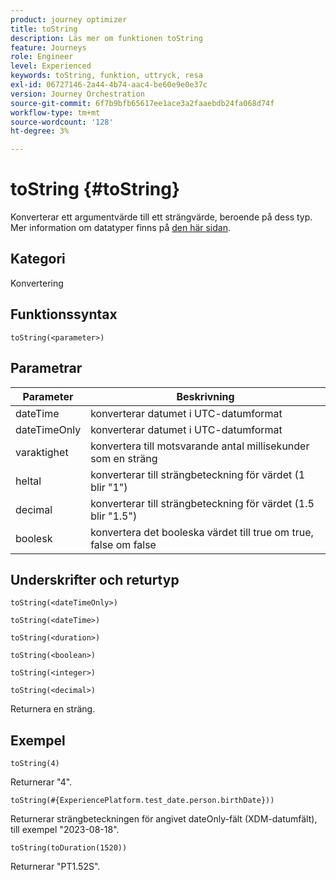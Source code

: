 ```yaml
---
product: journey optimizer
title: toString
description: Läs mer om funktionen toString
feature: Journeys
role: Engineer
level: Experienced
keywords: toString, funktion, uttryck, resa
exl-id: 06727146-2a44-4b74-aac4-be60e9e0e37c
version: Journey Orchestration
source-git-commit: 6f7b9bfb65617ee1ace3a2faaebdb24fa068d74f
workflow-type: tm+mt
source-wordcount: '128'
ht-degree: 3%

---
```


# toString {#toString}

Konverterar ett argumentvärde till ett strängvärde, beroende på dess typ. Mer information om datatyper finns på [den här sidan](../expression/data-types.md).

## Kategori

Konvertering

## Funktionssyntax

`toString(<parameter>)`

## Parametrar

| Parameter | Beskrivning |
|--- |--- |
| dateTime | konverterar datumet i UTC-datumformat |
| dateTimeOnly | konverterar datumet i UTC-datumformat |
| varaktighet | konvertera till motsvarande antal millisekunder som en sträng |
| heltal | konverterar till strängbeteckning för värdet (1 blir &quot;1&quot;) |
| decimal | konverterar till strängbeteckning för värdet (1.5 blir &quot;1.5&quot;) |
| boolesk | konvertera det booleska värdet till true om true, false om false |

## Underskrifter och returtyp

`toString(<dateTimeOnly>)`

`toString(<dateTime>)`

`toString(<duration>)`

`toString(<boolean>)`

`toString(<integer>)`

`toString(<decimal>)`

Returnera en sträng.

## Exempel

`toString(4)`

Returnerar &quot;4&quot;.

`toString(#{ExperiencePlatform.test_date.person.birthDate}))`

Returnerar strängbeteckningen för angivet dateOnly-fält (XDM-datumfält), till exempel &quot;2023-08-18&quot;.

`toString(toDuration(1520))`

Returnerar &quot;PT1.52S&quot;.
